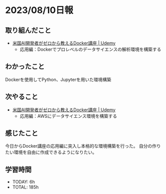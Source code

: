 # 2023/08/10日報
## 取り組んだこと
- [米国AI開発者がゼロから教えるDocker講座 \| Udemy](https://www.udemy.com/course/aidocker/)
  - 応用編：Dockerでプロレベルのデータサイエンスの解析環境を構築する
 
## わかったこと
Dockerを使用してPython、Jupyterを用いた環境構築

## 次やること
- [米国AI開発者がゼロから教えるDocker講座 \| Udemy](https://www.udemy.com/course/aidocker/)
  - 応用編：AWSにデータサイエンス環境を構築する

## 感じたこと
今日からDocker講座の応用編に突入し本格的な環境構築を行った。
自分の作りたい環境を自由に作成できるようになりたい。

## 学習時間
- TODAY: 6h
- TOTAL: 185h
